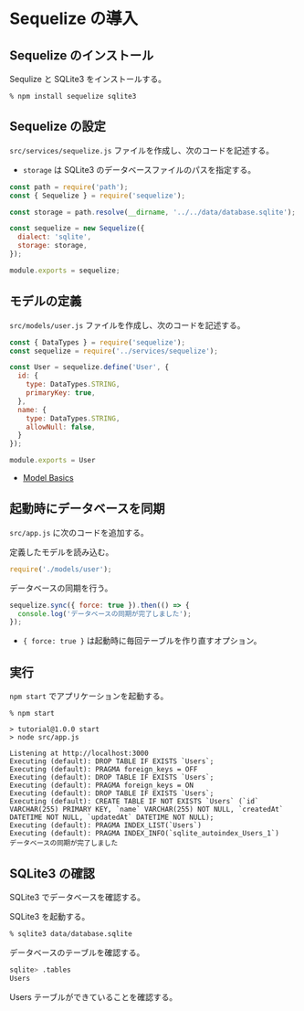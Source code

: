 # Sequelize の導入

## Sequelize のインストール

Sequlize と SQLite3 をインストールする。

```
% npm install sequelize sqlite3
```

## Sequelize の設定

`src/services/sequelize.js` ファイルを作成し、次のコードを記述する。

- `storage` は SQLite3 のデータベースファイルのパスを指定する。

```js
const path = require('path');
const { Sequelize } = require('sequelize');

const storage = path.resolve(__dirname, '../../data/database.sqlite');

const sequelize = new Sequelize({
  dialect: 'sqlite',
  storage: storage,
});

module.exports = sequelize;
```

## モデルの定義

`src/models/user.js` ファイルを作成し、次のコードを記述する。

```js
const { DataTypes } = require('sequelize');
const sequelize = require('../services/sequelize');

const User = sequelize.define('User', {
  id: {
    type: DataTypes.STRING,
    primaryKey: true,
  },
  name: {
    type: DataTypes.STRING,
    allowNull: false,
  }
});

module.exports = User
```

- [Model Basics](https://sequelize.org/docs/v6/core-concepts/model-basics/)

## 起動時にデータベースを同期

`src/app.js` に次のコードを追加する。

定義したモデルを読み込む。
```js
require('./models/user');
```

データベースの同期を行う。
```js
sequelize.sync({ force: true }).then(() => {
  console.log('データベースの同期が完了しました');
});
```

- `{ force: true }` は起動時に毎回テーブルを作り直すオプション。

## 実行

`npm start` でアプリケーションを起動する。

```
% npm start

> tutorial@1.0.0 start
> node src/app.js

Listening at http://localhost:3000
Executing (default): DROP TABLE IF EXISTS `Users`;
Executing (default): PRAGMA foreign_keys = OFF
Executing (default): DROP TABLE IF EXISTS `Users`;
Executing (default): PRAGMA foreign_keys = ON
Executing (default): DROP TABLE IF EXISTS `Users`;
Executing (default): CREATE TABLE IF NOT EXISTS `Users` (`id` VARCHAR(255) PRIMARY KEY, `name` VARCHAR(255) NOT NULL, `createdAt` DATETIME NOT NULL, `updatedAt` DATETIME NOT NULL);
Executing (default): PRAGMA INDEX_LIST(`Users`)
Executing (default): PRAGMA INDEX_INFO(`sqlite_autoindex_Users_1`)
データベースの同期が完了しました
```

## SQLite3 の確認

SQLite3 でデータベースを確認する。

SQLite3 を起動する。
```sh
% sqlite3 data/database.sqlite
```

データベースのテーブルを確認する。
```sh
sqlite> .tables
Users
```

Users テーブルができていることを確認する。
